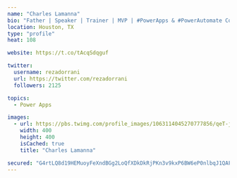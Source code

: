 ```yaml
---
name: "Charles Lamanna"
bio: "Father | Speaker | Trainer | MVP | #PowerApps & #PowerAutomate Community Super User | YouTuber Right-pointing triangle http://youtube.com/c/rezadorrani | Learn - Share - Clockwise rightwards and leftwards open circle arrows"
location: Houston, TX
type: "profile"
heat: 108

website: https://t.co/tAcqSdqguf

twitter:
  username: rezadorrani
  url: https://twitter.com/rezadorrani
  followers: 2125

topics:
  - Power Apps

images:
  - url: https://pbs.twimg.com/profile_images/1063114045270777856/qeT-jpWr_400x400.jpg
    width: 400
    height: 400
    isCached: true
    title: "Charles Lamanna"

secured: "G4rtLQ8d19HEMuoyFeXndBGg2LoQfXDkDkRjPKn3v9kxP6BW6eP0nlbqJ1QAFNZRceeiHl8E4rx+CD5q7MzmDZwYAS4SgCUQjWNsVxQJx5u9+FuJScCC5QEXKVFQbsqwD+qX7PMq97AKhl4JiecVDsqeq6tbT4UvYbAH7OkMlrrwWl2XO+kF31SXeSmxv5NgQvHf3amx25qqenzbi0Xz7+lqD6tp+1hQh79jEsy+XoJUYxT9Hh54uwZafMbFfygd8Hf28FWgI1zr8kUGDvSn9Tpt48kgaZm+dLr3M7TwEdhQ2OofcRMPHsE0AcovcDxn4g6vC0zsKjXsbdqxgJ7ciUprdBN2Iv6Y7iHJNvMunMAX3ZHj7Er+JYaPTjG7dxtMPP3LHVTiayNNN4JRtlGL/6xNK9WBef5oaZMtky1fTcU=;0pnoKE6tfSzxEALVepKUMQ=="
---
```


